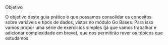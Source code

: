 Objetivo

O objetivo deste guia prático é que possamos consolidar os conceitos sobre variáveis e tipos de dados, vistos no módulo Go Bases. Para isso vamos propor uma série de exercícios simples (já que vamos trabalhar e adicionar complexidade em breve), que nos permitirão rever os tópicos que estudamos.